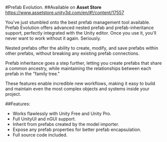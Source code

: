 #Prefab Evolution.
##Available on **Asset Store** <https://www.assetstore.unity3d.com/en/#!/content/17557>

You've just stumbled onto the best prefab management tool available.
Prefab Evolution offers advanced nested prefab and prefab-inheritance support, perfectly integrated with the Unity editor. Once you use it, you'll never want to work without it again. Seriously. 

Nested prefabs offer the ability to create, modify, and save prefabs within other prefabs, without breaking any existing prefab connections. 

Prefab inheritance goes a step further, letting you create prefabs that share a common ancestry, while maintaining the relationships between each prefab in the "family tree." 

These features enable incredible new workflows, making it easy to build and maintain even the most complex objects and systems inside your project.

##Features:
- Works flawlessly with Unity Free and Unity Pro. 
- Full UnityUI and nGUI support. 
- Inherit from prefabs created by the model importer. 
- Expose any prefab properties for better prefab encapsulation. 
- Full source code included.
